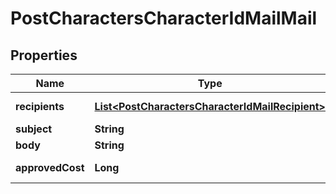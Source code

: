 
# PostCharactersCharacterIdMailMail

## Properties
Name | Type | Description | Notes
------------ | ------------- | ------------- | -------------
**recipients** | [**List&lt;PostCharactersCharacterIdMailRecipient&gt;**](PostCharactersCharacterIdMailRecipient.md) | recipients array | 
**subject** | **String** | subject string | 
**body** | **String** | body string | 
**approvedCost** | **Long** | approved_cost integer |  [optional]



